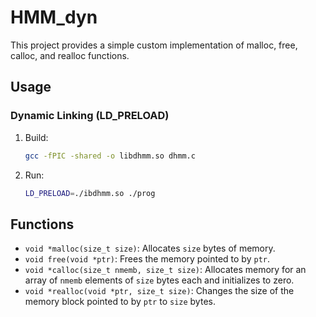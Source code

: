 # HMM_dyn

This project provides a simple custom implementation of malloc, free, calloc, and realloc functions.



## Usage

### Dynamic Linking (LD_PRELOAD)

1. Build:
   ```bash
   gcc -fPIC -shared -o libdhmm.so dhmm.c
   ```

2. Run:
   ```bash
   LD_PRELOAD=./ibdhmm.so ./prog
   ```



## Functions

- `void *malloc(size_t size)`: Allocates `size` bytes of memory.
- `void free(void *ptr)`: Frees the memory pointed to by `ptr`.
- `void *calloc(size_t nmemb, size_t size)`: Allocates memory for an array of `nmemb` elements of `size` bytes each and initializes to zero.
- `void *realloc(void *ptr, size_t size)`: Changes the size of the memory block pointed to by `ptr` to `size` bytes.


